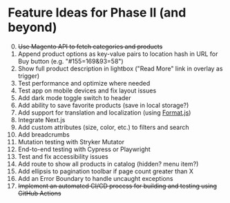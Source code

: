 # Feature Ideas for Phase II (and beyond)

0. ~~Use Magento API to fetch categories and products~~
1. Append product options as key-value pairs to location hash in URL for Buy button (e.g. "#155=169&93=58")
2. Show full product description in lightbox ("Read More" link in overlay as trigger)
3. Test performance and optimize where needed
4. Test app on mobile devices and fix layout issues
5. Add dark mode toggle switch to header
6. Add ability to save favorite products (save in local storage?)
7. Add support for translation and localization (using [Format.js](https://formatjs.io))
8. Integrate Next.js
9. Add custom attributes (size, color, etc.) to filters and search
10. Add breadcrumbs
11. Mutation testing with Stryker Mutator
12. End-to-end testing with Cypress or Playwright
13. Test and fix accessibility issues
14. Add route to show all products in catalog (hidden? menu item?)
15. Add ellipsis to pagination toolbar if page count greater than X
16. Add an Error Boundary to handle uncaught exceptions
17. ~~Implement an automated CI/CD process for building and testing using GitHub Actions~~
